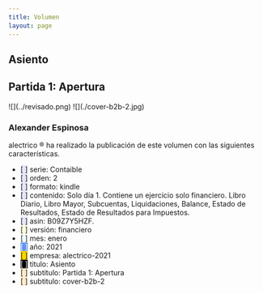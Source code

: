 ```yaml
--- 
title: Volumen
layout: page
--- 
```

<h2> Asiento </h2>
<h2> Partida 1: Apertura </h2>
![](../revisado.png)
![](./cover-b2b-2.jpg)
<h3> Alexander Espinosa </h3> 
alectrico ® ha realizado la publicación de este volumen con las siguientes características.
<ul>
<li><span style='background-color: lavender'>[    ]</span> serie: Contaible </li>
<li><span style='background-color: lavender'>[    ]</span> orden: 2 </li>
<li><span style='background-color: lavender'>[    ]</span> formato: kindle </li>
<li><span style='background-color: lavender'>[    ]</span> contenido: Solo día 1. Contiene un ejercicio solo financiero. Libro Diario, Libro Mayor, Subcuentas, Liquidaciones, Balance, Estado de Resultados, Estado de Resultados para Impuestos. </li>
<li><span style='background-color: lavender'>[    ]</span> asin: B09Z7Y5HZF. </li>
<li><span style='background-color: lightyellow'>[    ]</span> versión: financiero </li>
<li><span style='background-color: azure'>[    ]</span> mes: enero </li>
<li><span style='color: white; background-color: cornflowerblue'>[    ]</span> año: 2021 </li>
<li><span style='background-color: gold'>[    ]</span> empresa: alectrico-2021 </li>
<li><span style='color: white; background-color: black'>[    ]</span> titulo: Asiento </li>
<li><span style='background-color: blanchedalmond'>[    ]</span> subtitulo: Partida 1: Apertura </li>
<li><span style='background-color: blanchedalmond'>[    ]</span> subtitulo: cover-b2b-2 </li>
</ul>
